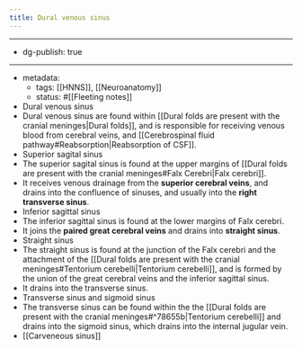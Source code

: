 ```yaml
---
title: Dural venous sinus
---
```


- --
- dg-publish: true
- --
- metadata:
	- tags: [[HNNS]], [[Neuroanatomy]]
	- status: #[[Fleeting notes]]
- Dural venous sinus
- Dural venous sinus are found within [[Dural folds are present with the cranial meninges|Dural folds]], and is responsible for receiving venous blood from cerebral veins, and [[Cerebrospinal fluid pathway#Reabsorption|Reabsorption of CSF]].
- Superior sagital sinus
- The superior sagital sinus is found at the upper margins of [[Dural folds are present with the cranial meninges#Falx Cerebri|Falx cerebri]].
- It receives venous drainage from the **superior cerebral veins**, and drains into the confluence of sinuses, and usually into the **right transverse sinus**.
- Inferior sagittal sinus
- The inferior sagittal sinus is found at the lower margins of Falx cerebri.
- It joins the **paired great cerebral veins** and drains into **straight sinus**.
- Straight sinus
- The straight sinus is found at the junction of the Falx cerebri and the attachment of the [[Dural folds are present with the cranial meninges#Tentorium cerebelli|Tentorium cerebelli]], and is formed by the union of the great cerebral veins and the inferior sagittal sinus.
- It drains into the transverse sinus.
- Transverse sinus and sigmoid sinus
- The transverse sinus can be found within the the [[Dural folds are present with the cranial meninges#^78655b|Tentorium cerebelli]] and drains into the sigmoid sinus, which drains into the internal jugular vein.
- [[Carveneous sinus]]